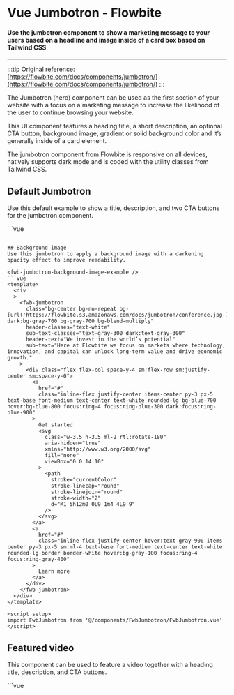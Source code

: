 <script setup>
import FwbJumbotronExample from './jumbotron/examples/FwbJumbotronExample.vue';
import FwbJumbotronFormExample from './jumbotron/examples/FwbJumbotronFormExample.vue';
import FwbJumbotronGradientExample from './jumbotron/examples/FwbJumbotronGradientExample.vue';
import FwbJumbotronBackgroundImageExample from './jumbotron/examples/FwbJumbotronBackgroundImageExample.vue';
import FwbJumbotronVideoExample from './jumbotron/examples/FwbJumbotronVideoExample.vue';
</script>

# Vue Jumbotron - Flowbite

#### Use the jumbotron component to show a marketing message to your users based on a headline and image inside of a card box based on Tailwind CSS

---

:::tip
Original reference: [https://flowbite.com/docs/components/jumbotron/](https://flowbite.com/docs/components/jumbotron/)
:::

The Jumbotron (hero) component can be used as the first section of your website with a focus on a marketing message to increase the likelihood of the user to continue browsing your website.

This UI component features a heading title, a short description, an optional CTA button, background image, gradient or solid background color and it’s generally inside of a card element.

The jumbotron component from Flowbite is responsive on all devices, natively supports dark mode and is coded with the utility classes from Tailwind CSS.


## Default Jumbotron
Use this default example to show a title, description, and two CTA buttons for the jumbotron component.

<fwb-jumbotron-example />
```vue
<template>
  <div
  >
    <fwb-jumbotron
      header-text="We invest in the world’s potential"
      sub-text="Here at Flowbite we focus on markets where technology, innovation, and capital can unlock long-term value and drive economic growth."
    >
      <div class="flex flex-col space-y-4 sm:flex-row sm:justify-center sm:space-y-0">
        <a
          href="#"
          class="inline-flex justify-center items-center py-3 px-5 text-base font-medium text-center text-white rounded-lg bg-blue-700 hover:bg-blue-800 focus:ring-4 focus:ring-blue-300 dark:focus:ring-blue-900"
        >
          Get started
          <svg
            class="w-3.5 h-3.5 ml-2 rtl:rotate-180"
            aria-hidden="true"
            xmlns="http://www.w3.org/2000/svg"
            fill="none"
            viewBox="0 0 14 10"
          >
            <path
              stroke="currentColor"
              stroke-linecap="round"
              stroke-linejoin="round"
              stroke-width="2"
              d="M1 5h12m0 0L9 1m4 4L9 9"
            />
          </svg>
        </a>
        <a
          href="#"
          class="inline-flex justify-center items-center py-3 px-5 sm:ml-4 text-base font-medium text-center text-gray-900 rounded-lg border border-gray-300 hover:bg-gray-100 focus:ring-4 focus:ring-gray-100 dark:text-white dark:border-gray-700 dark:hover:bg-gray-700 dark:focus:ring-gray-800"
        >
          Learn more
        </a>
      </div>
    </fwb-jumbotron>
  </div>
</template>

<script setup>
import FwbJumbotron from '@/components/FwbJumbotron/FwbJumbotron.vue'
</script>

```

## Background image
Use this jumbotron to apply a background image with a darkening opacity effect to improve readability.

<fwb-jumbotron-background-image-example />
```vue
<template>
  <div
  >
    <fwb-jumbotron
      class="bg-center bg-no-repeat bg-[url('https://flowbite.s3.amazonaws.com/docs/jumbotron/conference.jpg')] dark:bg-gray-700 bg-gray-700 bg-blend-multiply"
      header-classes="text-white"
      sub-text-classes="text-gray-300 dark:text-gray-300"
      header-text="We invest in the world’s potential"
      sub-text="Here at Flowbite we focus on markets where technology, innovation, and capital can unlock long-term value and drive economic growth."
    >
      <div class="flex flex-col space-y-4 sm:flex-row sm:justify-center sm:space-y-0">
        <a
          href="#"
          class="inline-flex justify-center items-center py-3 px-5 text-base font-medium text-center text-white rounded-lg bg-blue-700 hover:bg-blue-800 focus:ring-4 focus:ring-blue-300 dark:focus:ring-blue-900"
        >
          Get started
          <svg
            class="w-3.5 h-3.5 ml-2 rtl:rotate-180"
            aria-hidden="true"
            xmlns="http://www.w3.org/2000/svg"
            fill="none"
            viewBox="0 0 14 10"
          >
            <path
              stroke="currentColor"
              stroke-linecap="round"
              stroke-linejoin="round"
              stroke-width="2"
              d="M1 5h12m0 0L9 1m4 4L9 9"
            />
          </svg>
        </a>
        <a
          href="#"
          class="inline-flex justify-center hover:text-gray-900 items-center py-3 px-5 sm:ml-4 text-base font-medium text-center text-white rounded-lg border border-white hover:bg-gray-100 focus:ring-4 focus:ring-gray-400"
        >
          Learn more
        </a>
      </div>
    </fwb-jumbotron>
  </div>
</template>

<script setup>
import FwbJumbotron from '@/components/FwbJumbotron/FwbJumbotron.vue'
</script>

```

## Featured video
This component can be used to feature a video together with a heading title, description, and CTA buttons.

<fwb-jumbotron-video-example />
```vue
<template>
  <div
  >
    <fwb-jumbotron
      class="lg:py-8 px-4 "
      header-classes="text-left"
      sub-text-classes="lg:px-0"
      header-text="We invest in the world’s potential"
      sub-text="Here at Flowbite we focus on markets where technology, innovation, and capital can unlock long-term value and drive economic growth."
    >
      <div class="flex flex-col space-y-4 sm:flex-row sm:space-y-0 mb-8">
        <a
          href="#"
          class="inline-flex justify-center items-center py-3 px-5 text-base font-medium text-center text-white rounded-lg bg-blue-700 hover:bg-blue-800 focus:ring-4 focus:ring-blue-300 dark:focus:ring-blue-900"
        >
          Get started
          <svg
            class="w-3.5 h-3.5 ml-2 rtl:rotate-180"
            aria-hidden="true"
            xmlns="http://www.w3.org/2000/svg"
            fill="none"
            viewBox="0 0 14 10"
          >
            <path
              stroke="currentColor"
              stroke-linecap="round"
              stroke-linejoin="round"
              stroke-width="2"
              d="M1 5h12m0 0L9 1m4 4L9 9"
            />
          </svg>
        </a>
        <a
          href="#"
          class="inline-flex justify-center items-center py-3 px-5 sm:ml-4 text-base font-medium text-center text-gray-900 rounded-lg border border-gray-300 hover:bg-gray-100 focus:ring-4 focus:ring-gray-100 dark:text-white dark:border-gray-700 dark:hover:bg-gray-700 dark:focus:ring-gray-800"
        >
          Learn more
        </a>
      </div>
      <div>
        <iframe
          class="mx-auto w-full h-64 rounded-lg sm:h-96 shadow-xl"
          src="https://www.youtube.com/embed/KaLxCiilHns"
          title="YouTube video player"
          frameborder="0"
          allow="accelerometer; autoplay; clipboard-write; encrypted-media; gyroscope; picture-in-picture"
          allowfullscreen
        />
      </div>
    </fwb-jumbotron>
  </div>
</template>

<script setup>
import FwbJumbotron from '@/components/FwbJumbotron/FwbJumbotron.vue'
</script>

```

## Authentication form
Use this component to show a sign in or register form as the first section of your website.

<fwb-jumbotron-form-example />
```vue
<template>
  <div
  >
    <fwb-jumbotron
      class="lg:py-8 px-4 text-start "
      header-classes="text-left"
      sub-text-classes="lg:px-0"
      header-text="We invest in the world’s potential"
      sub-text="Here at Flowbite we focus on markets where technology, innovation, and capital can unlock long-term value and drive economic growth."
    >
      <a
        href="#"
        class="text-blue-600 dark:text-blue-500 hover:underline font-medium text-lg inline-flex items-center mb-8"
      >Read more about our app
        <svg
          class="w-3.5 h-3.5 ms-2 rtl:rotate-180"
          aria-hidden="true"
          xmlns="http://www.w3.org/2000/svg"
          fill="none"
          viewBox="0 0 14 10"
        >
          <path
            stroke="currentColor"
            stroke-linecap="round"
            stroke-linejoin="round"
            stroke-width="2"
            d="M1 5h12m0 0L9 1m4 4L9 9"
          />
        </svg>
      </a>
      <div>
        <div class="w-full p-6 space-y-8 sm:p-8 bg-white rounded-lg shadow-xl dark:bg-gray-800">
          <h2 class="text-2xl font-bold text-gray-900 dark:text-white">
            Sign in to Flowbite
          </h2>
          <form
            class="mt-8 space-y-6"
            action="#"
          >
            <div>
              <label
                for="email"
                class="block mb-2 text-sm font-medium text-gray-900 dark:text-white"
              >Your email</label>
              <input
                id="email"
                type="email"
                name="email"
                class="bg-gray-50 border border-gray-300 text-gray-900 text-sm rounded-lg focus:ring-blue-500 focus:border-blue-500 block w-full p-2.5 dark:bg-gray-700 dark:border-gray-600 dark:placeholder-gray-400 dark:text-white dark:focus:ring-blue-500 dark:focus:border-blue-500"
                placeholder="name@company.com"
                required
              >
            </div>
            <div>
              <label
                for="password"
                class="block mb-2 text-sm font-medium text-gray-900 dark:text-white"
              >Your password</label>
              <input
                id="password"
                type="password"
                name="password"
                placeholder="••••••••"
                class="bg-gray-50 border border-gray-300 text-gray-900 text-sm rounded-lg focus:ring-blue-500 focus:border-blue-500 block w-full p-2.5 dark:bg-gray-700 dark:border-gray-600 dark:placeholder-gray-400 dark:text-white dark:focus:ring-blue-500 dark:focus:border-blue-500"
                required
              >
            </div>
            <div class="flex items-start">
              <div class="flex items-center h-5">
                <input
                  id="remember"
                  aria-describedby="remember"
                  name="remember"
                  type="checkbox"
                  class="w-4 h-4 border-gray-300 rounded bg-gray-50 focus:ring-3 focus:ring-blue-300 dark:focus:ring-blue-600 dark:ring-offset-gray-800 dark:bg-gray-700 dark:border-gray-600"
                  required
                >
              </div>
              <div class="ms-3 text-sm">
                <label
                  for="remember"
                  class="font-medium text-gray-500 dark:text-gray-400"
                >Remember this device</label>
              </div>
              <a
                href="#"
                class="ms-auto text-sm font-medium text-blue-600 hover:underline dark:text-blue-500"
              >Lost Password?</a>
            </div>
            <button
              type="submit"
              class="w-full px-5 py-3 text-base font-medium text-center text-white bg-blue-700 rounded-lg hover:bg-blue-800 focus:ring-4 focus:ring-blue-300 sm:w-auto dark:bg-blue-600 dark:hover:bg-blue-700 dark:focus:ring-blue-800"
            >
              Login to your account
            </button>
            <div class="text-sm font-medium text-gray-900 dark:text-white">
              Not registered yet? <a class="text-blue-600 hover:underline dark:text-blue-500">Create account</a>
            </div>
          </form>
        </div>
      </div>
    </fwb-jumbotron>
  </div>
</template>

<script setup>
import FwbJumbotron from '@/components/FwbJumbotron/FwbJumbotron.vue'
</script>

```

## API

### Props
| Name           | Values                      | Default |
|----------------|-----------------------------|---------|
| headerLevel    | `1`, `2`, `3`,`4`, `5`, `6` | `1`     |
| subText        | `string`                    | ``      |
| subTextClasses | `string`                    | ``      |
| headerText     | `string`                    | ``      |
| headerClasses  | `string`                    | ``      |

### Slots
| Name          | Description                  |
|---------------|------------------------------|
| default       | jumbotron content            |
